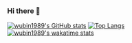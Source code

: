 ### Hi there 👋

<!--
**wubin1989/wubin1989** is a ✨ _special_ ✨ repository because its `README.md` (this file) appears on your GitHub profile.

Here are some ideas to get you started:

- 🔭 I’m currently working on ...
- 🌱 I’m currently learning ...
- 👯 I’m looking to collaborate on ...
- 🤔 I’m looking for help with ...
- 💬 Ask me about ...
- 📫 How to reach me: ...
- 😄 Pronouns: ...
- ⚡ Fun fact: ...
-->

[![wubin1989's GitHub stats](https://github-readme-stats.vercel.app/api?username=wubin1989)](https://github.com/anuraghazra/github-readme-stats)
[![Top Langs](https://github-readme-stats.vercel.app/api/top-langs/?username=wubin1989)](https://github.com/anuraghazra/github-readme-stats)
<br />
[![wubin1989's wakatime stats](https://github-readme-stats.vercel.app/api/wakatime?username=wubin1989)](https://github.com/anuraghazra/github-readme-stats)
